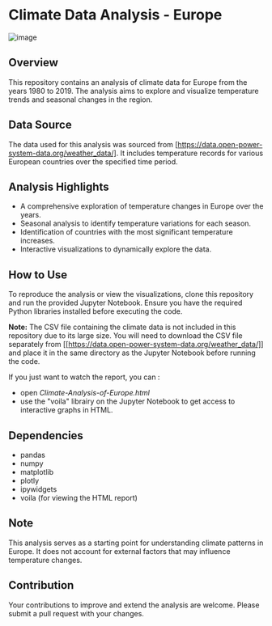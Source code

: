 # Climate Data Analysis - Europe

![image](RMimage.png)

## Overview
This repository contains an analysis of climate data for Europe from the years 1980 to 2019. The analysis aims to explore and visualize temperature trends and seasonal changes in the region. 

## Data Source
The data used for this analysis was sourced from [https://data.open-power-system-data.org/weather_data/]. It includes temperature records for various European countries over the specified time period.

## Analysis Highlights
- A comprehensive exploration of temperature changes in Europe over the years.
- Seasonal analysis to identify temperature variations for each season.
- Identification of countries with the most significant temperature increases.
- Interactive visualizations to dynamically explore the data.

## How to Use
To reproduce the analysis or view the visualizations, clone this repository and run the provided Jupyter Notebook. Ensure you have the required Python libraries installed before executing the code.


**Note:** The CSV file containing the climate data is not included in this repository due to its large size. You will need to download the CSV file separately from [[https://data.open-power-system-data.org/weather_data/]] and place it in the same directory as the Jupyter Notebook before running the code.


If you just want to watch the report, you can :  
- open *Climate-Analysis-of-Europe.html*  
- use the "voila" librairy on the Jupyter Notebook to get access to interactive graphs in HTML.  

## Dependencies
- pandas
- numpy
- matplotlib
- plotly
- ipywidgets
- voila (for viewing the HTML report)

## Note
This analysis serves as a starting point for understanding climate patterns in Europe. It does not account for external factors that may influence temperature changes.

## Contribution
Your contributions to improve and extend the analysis are welcome. Please submit a pull request with your changes.



